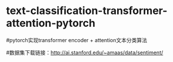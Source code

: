 # text-classification-transformer-attention-pytorch

#pytorch实现transformer encoder + attention文本分类算法

#数据集下载链接：http://ai.stanford.edu/~amaas/data/sentiment/
